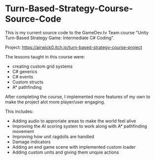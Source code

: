 # Turn-Based-Strategy-Course-Source-Code
 This is my current source code to the GameDev.tv Team course "Unity Turn-Based Strategy Game: Intermediate C# Coding".
 
 Project: https://airwick0.itch.io/turn-based-strategy-course-project
 
The lessons taught in this course were:
- creating custom grid systems
- C# generics
- C# events
- Custom structs
- A* pathfinding

After completing the course, I implemented more features of my own to make the project alot more player/user engaging.

This includes:
- Adding audio to approriate areas to make the world feel alive
- Improving the AI scoring system to work along with A* pathfinding movement
- Improving how unit ragdolls are handled
- Damage indicators
- Adding an end game scene with implemented custom loader
- Adding custom units and giving them unquie actions